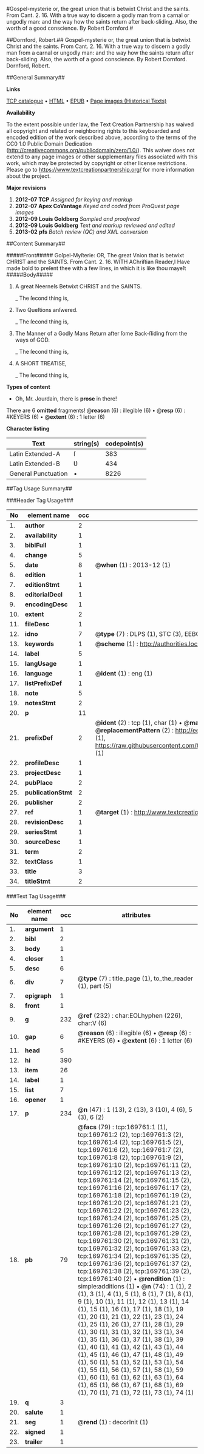 #Gospel-mysterie or, the great union that is betwixt Christ and the saints. From Cant. 2. 16. With a true way to discern a godly man from a carnal or ungodly man: and the way how the saints return after back-sliding. Also, the worth of a good conscience. By Robert Dornford.#

##Dornford, Robert.##
Gospel-mysterie or, the great union that is betwixt Christ and the saints. From Cant. 2. 16. With a true way to discern a godly man from a carnal or ungodly man: and the way how the saints return after back-sliding. Also, the worth of a good conscience. By Robert Dornford.
Dornford, Robert.

##General Summary##

**Links**

[TCP catalogue](http://www.ota.ox.ac.uk/tcp/)  • 
[HTML](http://tei.it.ox.ac.uk/tcp/Texts-HTML/free/A81/A81634.html)  • 
[EPUB](http://tei.it.ox.ac.uk/tcp/Texts-EPUB/free/A81/A81634.epub) • 
[Page images (Historical Texts)](https://historicaltexts.jisc.ac.uk/eebo-99868098e)

**Availability**

To the extent possible under law, the Text Creation Partnership has waived all copyright and related or neighboring rights to this keyboarded and encoded edition of the work described above, according to the terms of the CC0 1.0 Public Domain Dedication (http://creativecommons.org/publicdomain/zero/1.0/). This waiver does not extend to any page images or other supplementary files associated with this work, which may be protected by copyright or other license restrictions. Please go to https://www.textcreationpartnership.org/ for more information about the project.

**Major revisions**

1. __2012-07__ __TCP__ *Assigned for keying and markup*
1. __2012-07__ __Apex CoVantage__ *Keyed and coded from ProQuest page images*
1. __2012-09__ __Louis Goldberg__ *Sampled and proofread*
1. __2012-09__ __Louis Goldberg__ *Text and markup reviewed and edited*
1. __2013-02__ __pfs__ *Batch review (QC) and XML conversion*

##Content Summary##

#####Front#####
Goſpel-Myſterie: OR, The great Vnion that is betwixt CHRIST and the SAINTS. From Cant. 2. 16. WITH AChriſtian Reader,I Have made bold to preſent thee with a few lines, in which it is like thou mayeſt 
#####Body#####

1. A great Neerneſs Betwixt CHRIST and the SAINTS.

    _ The ſecond thing is,

1. Two Queſtions anſwered.

    _ The ſecond thing is,

1. The Manner of a Godly Mans Return after ſome Back-ſliding from the ways of GOD.

    _ The ſecond thing is,

1. A SHORT TREATISE,

    _ The ſecond thing is,

**Types of content**

  * Oh, Mr. Jourdain, there is **prose** in there!

There are 6 **omitted** fragments! 
 @__reason__ (6) : illegible (6)  •  @__resp__ (6) : #KEYERS (6)  •  @__extent__ (6) : 1 letter (6)

**Character listing**


|Text|string(s)|codepoint(s)|
|---|---|---|
|Latin Extended-A|ſ|383|
|Latin Extended-B|Ʋ|434|
|General Punctuation|•|8226|

##Tag Usage Summary##

###Header Tag Usage###

|No|element name|occ|attributes|
|---|---|---|---|
|1.|__author__|2||
|2.|__availability__|1||
|3.|__biblFull__|1||
|4.|__change__|5||
|5.|__date__|8| @__when__ (1) : 2013-12 (1)|
|6.|__edition__|1||
|7.|__editionStmt__|1||
|8.|__editorialDecl__|1||
|9.|__encodingDesc__|1||
|10.|__extent__|2||
|11.|__fileDesc__|1||
|12.|__idno__|7| @__type__ (7) : DLPS (1), STC (3), EEBO-CITATION (1), PROQUEST (1), VID (1)|
|13.|__keywords__|1| @__scheme__ (1) : http://authorities.loc.gov/ (1)|
|14.|__label__|5||
|15.|__langUsage__|1||
|16.|__language__|1| @__ident__ (1) : eng (1)|
|17.|__listPrefixDef__|1||
|18.|__note__|5||
|19.|__notesStmt__|2||
|20.|__p__|11||
|21.|__prefixDef__|2| @__ident__ (2) : tcp (1), char (1)  •  @__matchPattern__ (2) : ([0-9\-]+):([0-9IVX]+) (1), (.+) (1)  •  @__replacementPattern__ (2) : http://eebo.chadwyck.com/downloadtiff?vid=$1&page=$2 (1), https://raw.githubusercontent.com/textcreationpartnership/Texts/master/tcpchars.xml#$1 (1)|
|22.|__profileDesc__|1||
|23.|__projectDesc__|1||
|24.|__pubPlace__|2||
|25.|__publicationStmt__|2||
|26.|__publisher__|2||
|27.|__ref__|1| @__target__ (1) : http://www.textcreationpartnership.org/docs/. (1)|
|28.|__revisionDesc__|1||
|29.|__seriesStmt__|1||
|30.|__sourceDesc__|1||
|31.|__term__|2||
|32.|__textClass__|1||
|33.|__title__|3||
|34.|__titleStmt__|2||


###Text Tag Usage###

|No|element name|occ|attributes|
|---|---|---|---|
|1.|__argument__|1||
|2.|__bibl__|2||
|3.|__body__|1||
|4.|__closer__|1||
|5.|__desc__|6||
|6.|__div__|7| @__type__ (7) : title_page (1), to_the_reader (1), part (5)|
|7.|__epigraph__|1||
|8.|__front__|1||
|9.|__g__|232| @__ref__ (232) : char:EOLhyphen (226), char:V (6)|
|10.|__gap__|6| @__reason__ (6) : illegible (6)  •  @__resp__ (6) : #KEYERS (6)  •  @__extent__ (6) : 1 letter (6)|
|11.|__head__|5||
|12.|__hi__|390||
|13.|__item__|26||
|14.|__label__|1||
|15.|__list__|7||
|16.|__opener__|1||
|17.|__p__|234| @__n__ (47) : 1 (13), 2 (13), 3 (10), 4 (6), 5 (3), 6 (2)|
|18.|__pb__|79| @__facs__ (79) : tcp:169761:1 (1), tcp:169761:2 (2), tcp:169761:3 (2), tcp:169761:4 (2), tcp:169761:5 (2), tcp:169761:6 (2), tcp:169761:7 (2), tcp:169761:8 (2), tcp:169761:9 (2), tcp:169761:10 (2), tcp:169761:11 (2), tcp:169761:12 (2), tcp:169761:13 (2), tcp:169761:14 (2), tcp:169761:15 (2), tcp:169761:16 (2), tcp:169761:17 (2), tcp:169761:18 (2), tcp:169761:19 (2), tcp:169761:20 (2), tcp:169761:21 (2), tcp:169761:22 (2), tcp:169761:23 (2), tcp:169761:24 (2), tcp:169761:25 (2), tcp:169761:26 (2), tcp:169761:27 (2), tcp:169761:28 (2), tcp:169761:29 (2), tcp:169761:30 (2), tcp:169761:31 (2), tcp:169761:32 (2), tcp:169761:33 (2), tcp:169761:34 (2), tcp:169761:35 (2), tcp:169761:36 (2), tcp:169761:37 (2), tcp:169761:38 (2), tcp:169761:39 (2), tcp:169761:40 (2)  •  @__rendition__ (1) : simple:additions (1)  •  @__n__ (74) : 1 (1), 2 (1), 3 (1), 4 (1), 5 (1), 6 (1), 7 (1), 8 (1), 9 (1), 10 (1), 11 (1), 12 (1), 13 (1), 14 (1), 15 (1), 16 (1), 17 (1), 18 (1), 19 (1), 20 (1), 21 (1), 22 (1), 23 (1), 24 (1), 25 (1), 26 (1), 27 (1), 28 (1), 29 (1), 30 (1), 31 (1), 32 (1), 33 (1), 34 (1), 35 (1), 36 (1), 37 (1), 38 (1), 39 (1), 40 (1), 41 (1), 42 (1), 43 (1), 44 (1), 45 (1), 46 (1), 47 (1), 48 (1), 49 (1), 50 (1), 51 (1), 52 (1), 53 (1), 54 (1), 55 (1), 56 (1), 57 (1), 58 (1), 59 (1), 60 (1), 61 (1), 62 (1), 63 (1), 64 (1), 65 (1), 66 (1), 67 (1), 68 (1), 69 (1), 70 (1), 71 (1), 72 (1), 73 (1), 74 (1)|
|19.|__q__|3||
|20.|__salute__|1||
|21.|__seg__|1| @__rend__ (1) : decorInit (1)|
|22.|__signed__|1||
|23.|__trailer__|1||
